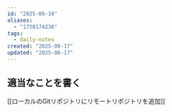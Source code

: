 ```yaml
---
id: "2025-06-18"
aliases:
  - "1750174236"
tags:
  - daily-notes
created: "2025-06-17"
updated: "2025-06-17"
---
```


## 適当なことを書く

[[ローカルのGitリポジトリにリモートリポジトリを追加]]
